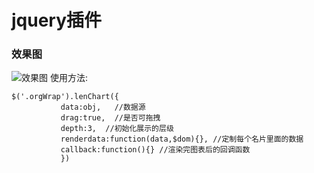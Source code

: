 # jquery插件
### 效果图
![效果图](https://github.com/liubin915249126/javascript/blob/master/lencharts/image/index.png)
使用方法:
  ```
  $('.orgWrap').lenChart({
             data:obj,   //数据源
             drag:true,  //是否可拖拽
             depth:3,  //初始化展示的层级
             renderdata:function(data,$dom){}, //定制每个名片里面的数据
             callback:function(){} //渲染完图表后的回调函数    
             })
 ``` 